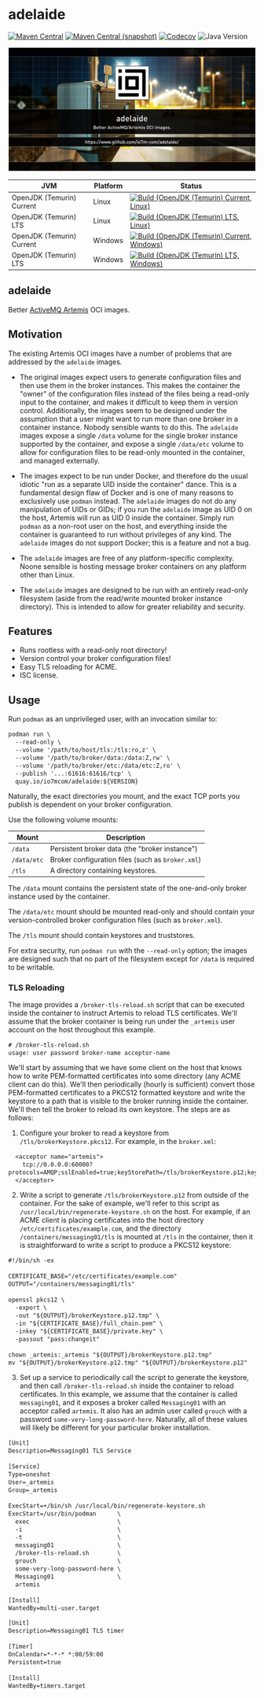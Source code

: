 adelaide
===

[![Maven Central](https://img.shields.io/maven-central/v/com.io7m.adelaide/com.io7m.adelaide.svg?style=flat-square)](http://search.maven.org/#search%7Cga%7C1%7Cg%3A%22com.io7m.adelaide%22)
[![Maven Central (snapshot)](https://img.shields.io/nexus/s/com.io7m.adelaide/com.io7m.adelaide?server=https%3A%2F%2Fs01.oss.sonatype.org&style=flat-square)](https://s01.oss.sonatype.org/content/repositories/snapshots/com/io7m/adelaide/)
[![Codecov](https://img.shields.io/codecov/c/github/io7m-com/adelaide.svg?style=flat-square)](https://codecov.io/gh/io7m-com/adelaide)
![Java Version](https://img.shields.io/badge/23-java?label=java&color=a1e65c)

![com.io7m.adelaide](./src/site/resources/adelaide.jpg?raw=true)

| JVM | Platform | Status |
|-----|----------|--------|
| OpenJDK (Temurin) Current | Linux | [![Build (OpenJDK (Temurin) Current, Linux)](https://img.shields.io/github/actions/workflow/status/io7m-com/adelaide/main.linux.temurin.current.yml)](https://www.github.com/io7m-com/adelaide/actions?query=workflow%3Amain.linux.temurin.current)|
| OpenJDK (Temurin) LTS | Linux | [![Build (OpenJDK (Temurin) LTS, Linux)](https://img.shields.io/github/actions/workflow/status/io7m-com/adelaide/main.linux.temurin.lts.yml)](https://www.github.com/io7m-com/adelaide/actions?query=workflow%3Amain.linux.temurin.lts)|
| OpenJDK (Temurin) Current | Windows | [![Build (OpenJDK (Temurin) Current, Windows)](https://img.shields.io/github/actions/workflow/status/io7m-com/adelaide/main.windows.temurin.current.yml)](https://www.github.com/io7m-com/adelaide/actions?query=workflow%3Amain.windows.temurin.current)|
| OpenJDK (Temurin) LTS | Windows | [![Build (OpenJDK (Temurin) LTS, Windows)](https://img.shields.io/github/actions/workflow/status/io7m-com/adelaide/main.windows.temurin.lts.yml)](https://www.github.com/io7m-com/adelaide/actions?query=workflow%3Amain.windows.temurin.lts)|

## adelaide

Better [ActiveMQ Artemis](https://activemq.apache.org/components/artemis/) OCI
images.

## Motivation

The existing Artemis OCI images have a number of problems that are addressed
by the `adelaide` images.

* The original images expect users to generate configuration files and then use
  them in the broker instances. This makes the container the "owner" of the
  configuration files instead of the files being a read-only input to the
  container, and makes it difficult to keep them in version control.
  Additionally, the images seem to be designed under the assumption that a user
  might want to run more than one broker in a container instance. Nobody
  sensible wants to do this. The `adelaide` images expose a single `/data`
  volume for the single broker instance supported by the container, and expose
  a single `/data/etc` volume to allow for configuration files to be read-only
  mounted in the container, and managed externally.

* The images expect to be run under Docker, and therefore do the usual
  idiotic "run as a separate UID inside the container" dance. This is a
  fundamental design flaw of Docker and is one of many reasons to exclusively
  use `podman` instead. The `adelaide` images do not do any manipulation of
  UIDs or GIDs; if you run the `adelaide` image as UID 0 on the host, Artemis
  will run as UID 0 inside the container. Simply run `podman` as a non-root
  user on the host, and everything inside the container is guaranteed to run
  without privileges of any kind. The `adelaide` images do not support Docker;
  this is a feature and not a bug.

* The `adelaide` images are free of any platform-specific complexity. Noone
  sensible is hosting message broker containers on any platform other than
  Linux.

* The `adelaide` images are designed to be run with an entirely read-only
  filesystem (aside from the read/write mounted broker instance directory).
  This is intended to allow for greater reliability and security.

## Features

* Runs rootless with a read-only root directory!
* Version control your broker configuration files!
* Easy TLS reloading for ACME.
* ISC license.

## Usage

Run `podman` as an unprivileged user, with an invocation similar to:

```
podman run \
  --read-only \
  --volume '/path/to/host/tls:/tls:ro,z' \
  --volume '/path/to/broker/data:/data:Z,rw' \
  --volume '/path/to/broker/etc:/data/etc:Z,ro' \
  --publish '...:61616:61616/tcp' \
  quay.io/io7mcom/adelaide:${VERSION}
```

Naturally, the exact directories you mount, and the exact TCP ports you
publish is dependent on your broker configuration.

Use the following volume mounts:

|Mount|Description|
|-----|-----------|
|`/data`|Persistent broker data (the "broker instance")|
|`/data/etc`|Broker configuration files (such as `broker.xml`)|
|`/tls`|A directory containing keystores.|

The `/data` mount contains the persistent state of the one-and-only broker
instance used by the container.

The `/data/etc` mount should be mounted read-only and should contain your
version-controlled broker configuration files (such as `broker.xml`).

The `/tls` mount should contain keystores and truststores.

For extra security, run `podman run` with the `--read-only` option; the images
are designed such that no part of the filesystem except for `/data` is required
to be writable.

### TLS Reloading

The image provides a `/broker-tls-reload.sh` script that can be executed
inside the container to instruct Artemis to reload TLS certificates. We'll
assume that the broker container is being run under the `_artemis` user
account on the host throughout this example.

```
# /broker-tls-reload.sh
usage: user password broker-name acceptor-name
```

We'll start by assuming that we have some client on the host that knows how to
write PEM-formatted certificates into some directory (any ACME client can do this).
We'll then periodically (hourly is sufficient) convert those PEM-formatted
certificates to a PKCS12 formatted keystore and write the keystore to a
path that is visible to the broker running inside the container. We'll then
tell the broker to reload its own keystore. The steps are as follows:

1. Configure your broker to read a keystore from `/tls/brokerKeystore.pkcs12`.
   For example, in the `broker.xml`:

```
  <acceptor name="artemis">
    tcp://0.0.0.0:60000?protocols=AMQP;sslEnabled=true;keyStorePath=/tls/brokerKeystore.p12;keyStorePassword=changeit;trustStorePath=/opt/java/openjdk/lib/security/cacerts;trustStorePassword=changeit
  </acceptor>
```

2. Write a script to generate `/tls/brokerKeystore.p12` from outside of the
   container. For the sake of example, we'll refer to this script as
   `/usr/local/bin/regenerate-keystore.sh` on the host. For example, if an ACME
   client is placing certificates into the host directory
   `/etc/certificates/example.com`, and the directory
   `/containers/messaging01/tls` is mounted at `/tls` in the
   container, then it is straightforward to write a script to produce a
   PKCS12 keystore:

```
#!/bin/sh -ex

CERTIFICATE_BASE="/etc/certificates/example.com"
OUTPUT="/containers/messaging01/tls"

openssl pkcs12 \
  -export \
  -out "${OUTPUT}/brokerKeystore.p12.tmp" \
  -in "${CERTIFICATE_BASE}/full_chain.pem" \
  -inkey "${CERTIFICATE_BASE}/private.key" \
  -passout "pass:changeit"

chown _artemis:_artemis "${OUTPUT}/brokerKeystore.p12.tmp"
mv "${OUTPUT}/brokerKeystore.p12.tmp" "${OUTPUT}/brokerKeystore.p12"
```

3. Set up a service to periodically call the script to generate the keystore,
   and then call `/broker-tls-reload.sh` inside the container to reload
   certificates. In this example, we assume that the container is called
   `messaging01`, and it exposes a broker called `Messaging01` with an
   acceptor called `artemis`. It also has an admin user called `grouch`
   with a password `some-very-long-password-here`. Naturally, all of these
   values will likely be different for your particular broker installation.

```
[Unit]
Description=Messaging01 TLS Service

[Service]
Type=oneshot
User=_artemis
Group=_artemis

ExecStart=+/bin/sh /usr/local/bin/regenerate-keystore.sh
ExecStart=/usr/bin/podman      \
  exec                         \
  -i                           \
  -t                           \
  messaging01                  \
  /broker-tls-reload.sh        \
  grouch                       \
  some-very-long-password-here \
  Messaging01                  \
  artemis

[Install]
WantedBy=multi-user.target
```

```
[Unit]
Description=Messaging01 TLS timer

[Timer]
OnCalendar=*-*-* *:00/59:00
Persistent=true

[Install]
WantedBy=timers.target
```

